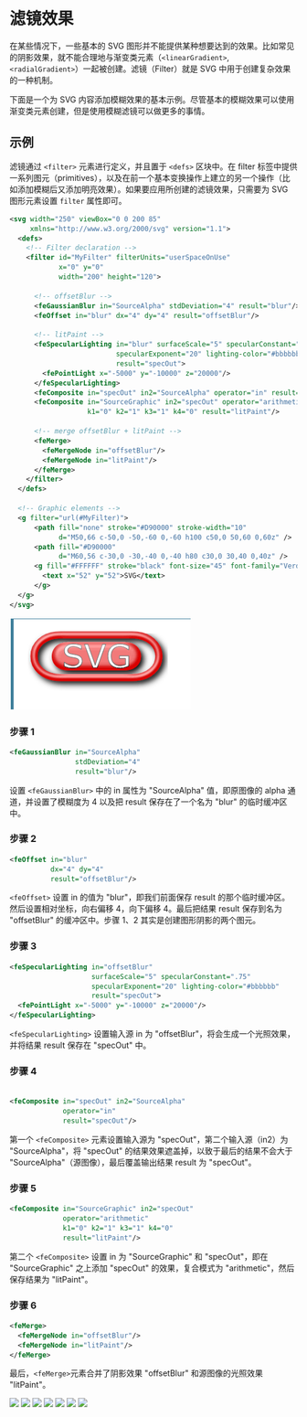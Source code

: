 # 滤镜效果

在某些情况下，一些基本的 SVG 图形并不能提供某种想要达到的效果。比如常见的阴影效果，就不能合理地与渐变类元素（`<linearGradient>`, `<radialGradient>`）一起被创建。滤镜（Filter）就是 SVG 中用于创建复杂效果的一种机制。

下面是一个为 SVG 内容添加模糊效果的基本示例。尽管基本的模糊效果可以使用渐变类元素创建，但是使用模糊滤镜可以做更多的事情。

## 示例

滤镜通过 `<filter>` 元素进行定义，并且置于 `<defs>` 区块中。在 filter 标签中提供一系列图元（primitives），以及在前一个基本变换操作上建立的另一个操作（比如添加模糊后又添加明亮效果）。如果要应用所创建的滤镜效果，只需要为 SVG 图形元素设置 `filter` 属性即可。

```xml
<svg width="250" viewBox="0 0 200 85"
     xmlns="http://www.w3.org/2000/svg" version="1.1">
  <defs>
    <!-- Filter declaration -->
    <filter id="MyFilter" filterUnits="userSpaceOnUse"
            x="0" y="0"
            width="200" height="120">

      <!-- offsetBlur -->
      <feGaussianBlur in="SourceAlpha" stdDeviation="4" result="blur"/>
      <feOffset in="blur" dx="4" dy="4" result="offsetBlur"/>

      <!-- litPaint -->
      <feSpecularLighting in="blur" surfaceScale="5" specularConstant=".75"
                          specularExponent="20" lighting-color="#bbbbbb"
                          result="specOut">
        <fePointLight x="-5000" y="-10000" z="20000"/>
      </feSpecularLighting>
      <feComposite in="specOut" in2="SourceAlpha" operator="in" result="specOut"/>
      <feComposite in="SourceGraphic" in2="specOut" operator="arithmetic"
                   k1="0" k2="1" k3="1" k4="0" result="litPaint"/>

      <!-- merge offsetBlur + litPaint -->
      <feMerge>
        <feMergeNode in="offsetBlur"/>
        <feMergeNode in="litPaint"/>
      </feMerge>
    </filter>
  </defs>

  <!-- Graphic elements -->
  <g filter="url(#MyFilter)">
      <path fill="none" stroke="#D90000" stroke-width="10"
            d="M50,66 c-50,0 -50,-60 0,-60 h100 c50,0 50,60 0,60z" />
      <path fill="#D90000"
            d="M60,56 c-30,0 -30,-40 0,-40 h80 c30,0 30,40 0,40z" />
      <g fill="#FFFFFF" stroke="black" font-size="45" font-family="Verdana" >
        <text x="52" y="52">SVG</text>
      </g>
  </g>
</svg>
```

![](./asset/svg.png)

### 步骤 1

```xml
<feGaussianBlur in="SourceAlpha"
                stdDeviation="4"
                result="blur"/>
```

设置 `<feGaussianBlur>` 中的 in 属性为 "SourceAlpha" 值，即原图像的 alpha 通道，并设置了模糊度为 4 以及把 result 保存在了一个名为 "blur" 的临时缓冲区中。

### 步骤 2

```xml
<feOffset in="blur"
          dx="4" dy="4"
          result="offsetBlur"/>
```

`<feOffset>` 设置 in 的值为 "blur"，即我们前面保存 result 的那个临时缓冲区。然后设置相对坐标，向右偏移 4，向下偏移 4。最后把结果 result 保存到名为 "offsetBlur" 的缓冲区中。步骤 1、2 其实是创建图形阴影的两个图元。

### 步骤 3

```xml
<feSpecularLighting in="offsetBlur"
                    surfaceScale="5" specularConstant=".75"
                    specularExponent="20" lighting-color="#bbbbbb"
                    result="specOut">
  <fePointLight x="-5000" y="-10000" z="20000"/>
</feSpecularLighting>
```

`<feSpecularLighting>` 设置输入源 in 为 "offsetBlur"，将会生成一个光照效果，并将结果 result 保存在 "specOut" 中。

### 步骤 4

```xml

<feComposite in="specOut" in2="SourceAlpha"
             operator="in"
             result="specOut"/>
```

第一个 `<feComposite>` 元素设置输入源为 "specOut"，第二个输入源（in2）为 "SourceAlpha"，将 "specOut" 的结果效果遮盖掉，以致于最后的结果不会大于 "SourceAlpha"（源图像），最后覆盖输出结果 result 为 "specOut"。

### 步骤 5

```xml
<feComposite in="SourceGraphic" in2="specOut"
             operator="arithmetic"
             k1="0" k2="1" k3="1" k4="0"
             result="litPaint"/>
```

第二个 `<feComposite>` 设置 in 为 "SourceGraphic" 和 "specOut"，即在 "SourceGraphic" 之上添加 "specOut" 的效果，复合模式为 "arithmetic"，然后保存结果为 "litPaint"。

### 步骤 6

```xml
<feMerge>
  <feMergeNode in="offsetBlur"/>
  <feMergeNode in="litPaint"/>
</feMerge>
```

最后，`<feMerge>`元素合并了阴影效果 "offsetBlur" 和源图像的光照效果 "litPaint"。

![](https://mdn.mozillademos.org/files/16310/filters01-0.png)
![](https://mdn.mozillademos.org/files/16311/filters01-1.png)
![](https://mdn.mozillademos.org/files/16312/filters01-2.png)
![](https://mdn.mozillademos.org/files/16313/filters01-3.png)
![](https://mdn.mozillademos.org/files/16314/filters01-4.png)
![](https://mdn.mozillademos.org/files/16315/filters01-5.png)
![](https://mdn.mozillademos.org/files/16316/filters01-6.png)
